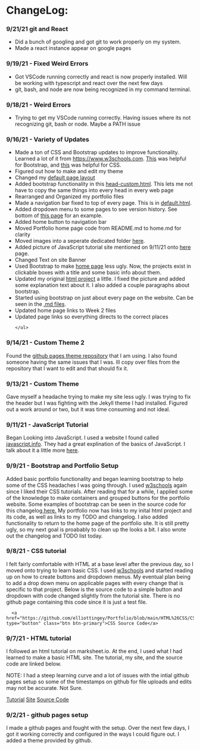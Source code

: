 

<html lang="en">
<head>
</head>
  
<body>

  <h1>ChangeLog:</h1>
  

  <div class="container-fluid">
    <h3>9/21/21 git and React</h3>
    <ul class="a">
        <li>Did a bunch of googling and got git to work properly on my system.</li>
	<li>Made a react instance appear on google pages</li>
    </ul>
  </div>
  



  <div class="container-fluid">
    <h3>9/19/21 - Fixed Weird Errors</h3>
    <ul class="a">
        <li>Got VSCode running correctly and react is now properly installed. Will be working with typescript and react over the next few days</li>
	<li>git, bash, and node are now being recognized in my command terminal.</li>
    </ul>
  </div>
  
  
  <div class="container-fluid">
    <h3>9/18/21 - Weird Errors</h3>
    <ul class="a">
        <li>Trying to get my VSCode running correctly. Having issues where its not recognizing git, bash or node. Maybe a PATH issue</li>
    </ul>
  </div>
  
  <div class="container-fluid">
    <h3>9/16/21 - Variety of Updates</h3>
    <ul class="a">
        <li>Made a ton of CSS and Bootstrap updates to improve functionality.
          Learned a lot of it from <a href="https://www.w3schools.com">https://www.w3schools.com</a>. 
          <a href="https://www.w3schools.com/bootstrap4/">This</a> was helpful for Bootstrap,
          and <a href="https://www.w3schools.com/css/">this</a> was helpful for CSS.</li>
        <li>Figured out how to make and edit my theme</li>
        <li>Changed my <a href="https://github.com/elliottingey/Portfolio/blob/main/docs/_layouts/default.html">default page layout</a></li>
        <li>Added bootstrap functionality in this <a href="https://github.com/elliottingey/Portfolio/blob/main/docs/_includes/head-custom.html">head-custom.html</a>.
            This lets me not have to copy the same things into every head in every web page</li>
        <li>Rearranged and Organized my portfolio files</li>
        <li>Made a navigation bar fixed to top of every page. This is in
            <a href="https://github.com/elliottingey/Portfolio/blob/main/docs/_layouts/default.html">default.html</a>.</li>
        <li>Added dropdown menu to some pages to see version history. See bottom of <a href="https://elliottingey.github.io/Portfolio/htmltestingWeek2">this page</a>
            for an example.</li>
        <li>Added home button to navigation bar</li>
        <li>Moved Portfolio home page code from README.md to home.md for clarity</li>
        <li>Moved images into a seperate dedicated folder <a href="https://github.com/elliottingey/Portfolio/tree/main/docs/images">here</a>.</li>
        <li>Added picture of JavaScript tutorial site mentioned on 9/11/21 onto <a href="https://elliottingey.github.io/Portfolio/learningJavaScriptWeek2">here</a> page.</li>
        <li>Changed Text on site Banner</li>
        <li>Used Bootstrap to make <a href="https://elliottingey.github.io/Portfolio/home">home page</a> less ugly. Now, the projects exist in clickable boxes with
            a title and some basic info about them.</li>
        <li>Updated my original <a href="https://elliottingey.github.io/Portfolio/htmltestingWeek2">html project</a> a little. I fixed the picture and added some
            explanation text about it. I also added a couple paragraphs about bootstrap.</li>
        <li>Started using bootstrap on just about every page on the website. Can be seen in the 
            <a href="https://github.com/elliottingey/Portfolio/tree/main/docs">.md files</a>.</li>
      <li>Updated home page links to Week 2 files</li>
      <li>Updated page links so everything directs to the correct places</li>
        
    </ul>
  </div>
 
  
  <div class="container-fluid">
    <h3>9/14/21 - Custom Theme 2</h3>
    <p>Found the <a href="https://github.com/pages-themes/slate">github pages theme repository</a> that I am using. 
    I also found someone having the same issues that I was. Ill copy over files from the repository that I want to edit and
    that should fix it.</p>
  </div>
      
    
  <div class="container-fluid">
    <h3>9/13/21 - Custom Theme</h3>
    <p>Gave myself a headache trying to make my site less ugly. I was trying to fix the header but I was fighting with
    the Jekyll theme I had installed. Figured out a work around or two, but it was time consuming and not ideal.</p>
  </div>
  
   <div class="container-fluid">
    <h3>9/11/21 - JavaScript Tutorial</h3>
    <p>Began Looking into JavaScript. I used a website I found called <a href="https://www.w3schools.com/bootstrap5/">javascript.info</a>.
     They had a great explination of the basics of JavaScript. I talk about it a little more
      <a href="https://elliottingey.github.io/Portfolio/learningJavaScriptWeek2">here</a>.</p>
  </div>
  
  
  <div class="container-fluid">
    <h3>9/9/21 - Bootstrap and Portfolio Setup</h3>
    <p>Added basic portfolio functionality and began learning bootstrap to help some of the CSS headaches I was going through. I used <a href="https://www.w3schools.com/bootstrap5/">w3schools</a> again since I liked their CSS tutorials. After reading that for a while, I applied some of the knowledge to make containers and grouped buttons for the portfolio website. Some examples of bootstrap can be seen in the source code for this changelog<a href="https://raw.githubusercontent.com/elliottingey/Portfolio/main/changelog.md"> here.</a> My portfolio now has links to my inital html project and its code, as well as links to my TODO and changelog. I also added functionality to return to the home page of the portfolio site. It is still pretty ugly, so my next goal is proabably to clean up the looks a bit. I also wrote out the changelog and TODO list today. </p>
  </div>
  
  
  <div class="container-fluid">
    <h3>9/8/21 - CSS tutorial</h3>
    <p> I felt fairly comfortable with HTML at a base level after the previous day, so I moved onto trying to learn basic CSS. I used <a href="https://www.w3schools.com/w3css/">w3schools</a> and started reading up on how to create buttons and dropdown menus. My eventual plan being to add a drop down menu on applicable pages with every change that is specific to that project. Below is the source code to a simple button and dropdown with code changed slightly from the tutorial site. There is no github page containing this code since it is just a test file.</p>
    
      <a href="https://github.com/elliottingey/Portfolio/blob/main/HTML%26CSS/CSS%20Testing.html" type="button" class="btn btn-primary">CSS Source Code</a>
  </div>
  
  
<div class="container-fluid">
  <h3>9/7/21 - HTML tutorial</h3>
  <p>I followed an html tutorial on marksheet.io. At the end, I used what I had learned to make a basic HTML site.
  The tutorial, my site, and the source code are linked below.</p>
  <p> NOTE: I had a steep learning curve and a lot of issues with the intial github pages setup so some of the timestamps on github for file uploads and edits may not be accurate. Not Sure. </p>
     <div class="btn-group">
     <a href="https://marksheet.io/html-basics.html" type="button" class="btn btn-primary">Tutorial</a>
     <a href="https://elliottingey.github.io/Portfolio/htmltesting" type="button" class="btn btn-primary">Site</a>
     <a href="https://github.com/elliottingey/Portfolio/blob/main/HTML%26CSS/HTMLtutorial.html" type="button" class="btn btn-primary">Source Code</a>
     </div> 
</div>
  
  
  
  <div class="container-fluid">
    <h3>9/2/21 - github pages setup</h3>
  <p>I made a github pages and fought with the setup. Over the next few days, I got it working correctly and configured in the ways I could figure out. I added a theme provided  by github. </p>
</div>
    </body>
  </html>

